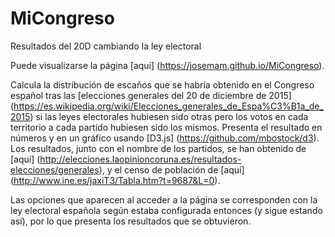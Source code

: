 # MiCongreso
Resultados del 20D cambiando la ley electoral

Puede visualizarse la página [aquí] (https://josemam.github.io/MiCongreso).

Calcula la distribución de escaños que se habría obtenido en el Congreso español
tras las [elecciones generales del 20 de diciembre de 2015]
(https://es.wikipedia.org/wiki/Elecciones_generales_de_Espa%C3%B1a_de_2015) si
las leyes electorales hubiesen sido otras pero los votos en cada territorio a
cada partido hubiesen sido los mismos. Presenta el resultado en números y en un
gráfico usando [D3.js] (https://github.com/mbostock/d3). Los resultados, junto
con el nombre de los partidos, se han obtenido de [aquí]
(http://elecciones.laopinioncoruna.es/resultados-elecciones/generales), y el
censo de población de [aquí] (http://www.ine.es/jaxiT3/Tabla.htm?t=9687&L=0). 

Las opciones que aparecen al acceder a la página se corresponden con la ley
electoral española según estaba configurada entonces (y sigue estando así),
por lo que presenta los resultados que se obtuvieron.
